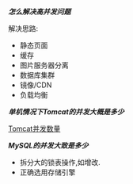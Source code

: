 




***怎么解决高并发问题***

解决思路:

* 静态页面
* 缓存
* 图片服务器分离
* 数据库集群
* 镜像/CDN
* 负载均衡

***单机情况下Tomcat的并发大概是多少***

[Tomcat并发数量](https://www.cnblogs.com/zhjx0521/p/5896486.html)

***MySQL的并发大致是多少***

* 拆分大的锁表操作,如增改.
* 正确选用存储引擎

